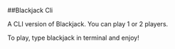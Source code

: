 ##Blackjack Cli

A CLI version of Blackjack. You can play 1 or 2 players.

To play, type blackjack in terminal and enjoy!
